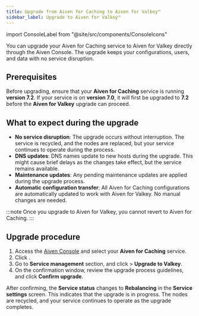 ```yaml
---
title: Upgrade from Aiven for Caching to Aiven for Valkey™
sidebar_label: Upgrade to Aiven for Valkey™
---
```


import ConsoleLabel from "@site/src/components/ConsoleIcons"

You can upgrade your Aiven for Caching service to Aiven for Valkey directly through the Aiven Console.
The upgrade keeps your configurations, users, and data with no service disruption.

## Prerequisites

Before upgrading, ensure that your **Aiven for Caching** service is running
**version 7.2**. If your service is on **version 7.0**, it will first be
upgraded to **7.2** before the **Aiven for Valkey** upgrade can proceed.

## What to expect during the upgrade

- **No service disruption**: The upgrade occurs without interruption. The service
  is recycled, and the nodes are replaced, but your service continues to
  operate during the process.
- **DNS updates**: DNS names update to new hosts during the upgrade. This might
  cause brief delays as the changes take effect, but the service remains available.
- **Maintenance updates**: Any pending maintenance updates are applied during the
  upgrade process.
- **Automatic configuration transfer**: All Aiven for Caching configurations are automatically
  updated to work with Aiven for Valkey. No manual changes are needed.

:::note
Once you upgrade to Aiven for Valkey, you cannot revert to Aiven for Caching.
:::


## Upgrade procedure

1. Access the [Aiven Console](https://console.aiven.io/) and select your
   **Aiven for Caching** service.
1. Click <ConsoleLabel name="service settings"/>.
1. Go to **Service management** section, and
   click <ConsoleLabel name="actions"/> > **Upgrade to Valkey**.
1. On the confirmation window, review the upgrade process guidelines, and click
   **Confirm upgrade**.

After confirming, the **Service status** changes to **Rebalancing** in the
**Service settings** screen. This indicates that the upgrade is in progress. The nodes
are recycled, and your service continues to operate as the upgrade completes.
